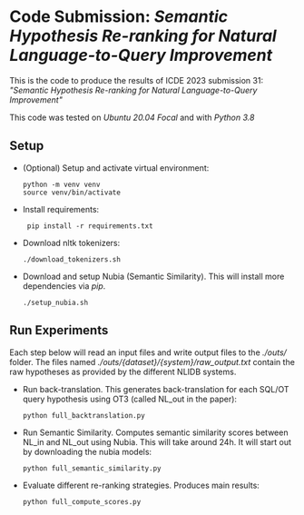 
# Code Submission: *Semantic Hypothesis Re-ranking for Natural Language-to-Query Improvement*

This is the code to produce the results of ICDE 2023 submission 31: *"Semantic Hypothesis Re-ranking for Natural Language-to-Query Improvement"*

This code was tested on *Ubuntu 20.04 Focal* and with *Python 3.8*

## Setup

* (Optional) Setup and activate virtual environment:
  ```shell
  python -m venv venv
  source venv/bin/activate
  ```

* Install requirements:
  ```shell
   pip install -r requirements.txt
  ```

* Download nltk tokenizers: 
  ```shell
  ./download_tokenizers.sh
  ```

* Download and setup Nubia (Semantic Similarity). This will install more dependencies via *pip*.
  ```shell
  ./setup_nubia.sh
  ```

## Run Experiments

Each step below will read an input files and write output files to the *./outs/* folder.
The files named *./outs/{dataset}/{system}/raw_output.txt* contain the raw hypotheses as provided
by the different NLIDB systems.


* Run back-translation. This generates back-translation for each SQL/OT query hypothesis using OT3 (called NL_out in the paper):
  ```shell
  python full_backtranslation.py
  ```
  
* Run Semantic Similarity. Computes semantic similarity scores between NL_in and NL_out using Nubia.
  This will take around 24h. It will start out by downloading the nubia models:
  ```shell
  python full_semantic_similarity.py
  ```
  
* Evaluate different re-ranking strategies. Produces main results:
  ```shell
  python full_compute_scores.py
  ```
